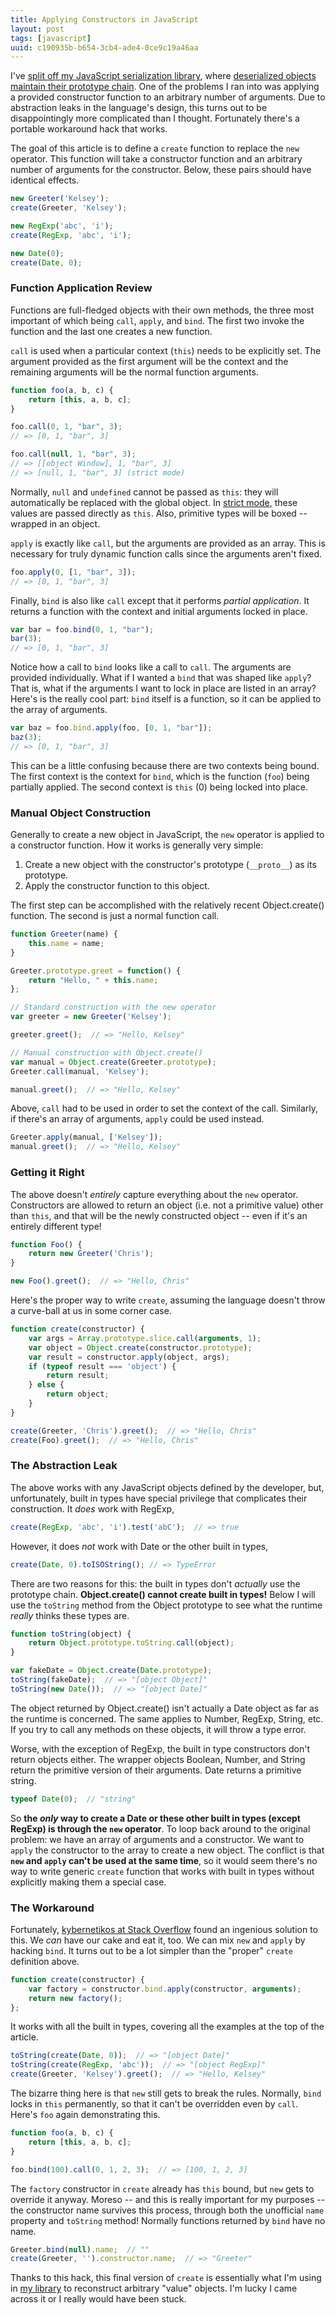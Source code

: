 ```yaml
---
title: Applying Constructors in JavaScript
layout: post
tags: [javascript]
uuid: c190935b-b654-3cb4-ade4-0ce9c19a46aa
---
```


I've [split off my JavaScript serialization library][resurrect], where
[deserialized objects maintain their prototype chain](/blog/2013/03/11/).
One of the problems I ran into was applying a provided constructor
function to an arbitrary number of arguments. Due to abstraction leaks
in the language's design, this turns out to be disappointingly more
complicated than I thought. Fortunately there's a portable workaround
hack that works.

The goal of this article is to define a `create` function to replace
the `new` operator. This function will take a constructor function and
an arbitrary number of arguments for the constructor. Below, these
pairs should have identical effects.

~~~javascript
new Greeter('Kelsey');
create(Greeter, 'Kelsey');

new RegExp('abc', 'i');
create(RegExp, 'abc', 'i');

new Date(0);
create(Date, 0);
~~~

### Function Application Review

Functions are full-fledged objects with their own methods, the three
most important of which being `call`, `apply`, and `bind`. The first
two invoke the function and the last one creates a new function.

`call` is used when a particular context (`this`) needs to be
explicitly set. The argument provided as the first argument will be
the context and the remaining arguments will be the normal function
arguments.

~~~javascript
function foo(a, b, c) {
    return [this, a, b, c];
}

foo.call(0, 1, "bar", 3);
// => [0, 1, "bar", 3]

foo.call(null, 1, "bar", 3);
// => [[object Window], 1, "bar", 3]
// => [null, 1, "bar", 3] (strict mode)
~~~

Normally, `null` and `undefined` cannot be passed as `this`: they will
automatically be replaced with the global object. In
[strict mode][strict], these values are passed directly as
`this`. Also, primitive types will be boxed -- wrapped in an object.

`apply` is exactly like `call`, but the arguments are provided as an
array. This is necessary for truly dynamic function calls since the
arguments aren't fixed.

~~~javascript
foo.apply(0, [1, "bar", 3]);
// => [0, 1, "bar", 3]
~~~

Finally, `bind` is also like `call` except that it performs *partial
application*. It returns a function with the context and initial
arguments locked in place.

~~~javascript
var bar = foo.bind(0, 1, "bar");
bar(3);
// => [0, 1, "bar", 3]
~~~

Notice how a call to `bind` looks like a call to `call`. The arguments
are provided individually. What if I wanted a `bind` that was shaped
like `apply`? That is, what if the arguments I want to lock in place
are listed in an array? Here's is the really cool part: `bind` itself
is a function, so it can be applied to the array of arguments.

~~~javascript
var baz = foo.bind.apply(foo, [0, 1, "bar"]);
baz(3);
// => [0, 1, "bar", 3]
~~~

This can be a little confusing because there are two contexts being
bound. The first context is the context for `bind`, which is the
function (`foo`) being partially applied. The second context is `this`
(0) being locked into place.

### Manual Object Construction

Generally to create a new object in JavaScript, the `new` operator is
applied to a constructor function. How it works is generally very
simple:

 1. Create a new object with the constructor's prototype (`__proto__`)
    as its prototype.
 2. Apply the constructor function to this object.

The first step can be accomplished with the relatively recent
Object.create() function. The second is just a normal function call.

~~~javascript
function Greeter(name) {
    this.name = name;
}

Greeter.prototype.greet = function() {
    return "Hello, " + this.name;
};

// Standard construction with the new operator
var greeter = new Greeter('Kelsey');

greeter.greet();  // => "Hello, Kelsey"

// Manual construction with Object.create()
var manual = Object.create(Greeter.prototype);
Greeter.call(manual, 'Kelsey');

manual.greet();  // => "Hello, Kelsey"
~~~

Above, `call` had to be used in order to set the context of the
call. Similarly, if there's an array of arguments, `apply` could be
used instead.

~~~javascript
Greeter.apply(manual, ['Kelsey']);
manual.greet();  // => "Hello, Kelsey"
~~~

### Getting it Right

The above doesn't *entirely* capture everything about the `new`
operator. Constructors are allowed to return an object (i.e. not a
primitive value) other than `this`, and that will be the newly
constructed object -- even if it's an entirely different type!

~~~javascript
function Foo() {
    return new Greeter('Chris');
}

new Foo().greet();  // => "Hello, Chris"
~~~

Here's the proper way to write `create`, assuming the language doesn't
throw a curve-ball at us in some corner case.

~~~javascript
function create(constructor) {
    var args = Array.prototype.slice.call(arguments, 1);
    var object = Object.create(constructor.prototype);
    var result = constructor.apply(object, args);
    if (typeof result === 'object') {
        return result;
    } else {
        return object;
    }
}

create(Greeter, 'Chris').greet();  // => "Hello, Chris"
create(Foo).greet();  // => "Hello, Chris"
~~~

### The Abstraction Leak

The above works with any JavaScript objects defined by the developer,
but, unfortunately, built in types have special privilege that
complicates their construction. It *does* work with RegExp,

~~~javascript
create(RegExp, 'abc', 'i').test('abC');  // => true
~~~

However, it does *not* work with Date or the other built in types,

~~~javascript
create(Date, 0).toISOString(); // => TypeError
~~~

There are two reasons for this: the built in types don't *actually*
use the prototype chain. **Object.create() cannot create built in
types!** Below I will use the `toString` method from the Object
prototype to see what the runtime *really* thinks these types are.

~~~javascript
function toString(object) {
    return Object.prototype.toString.call(object);
}

var fakeDate = Object.create(Date.prototype);
toString(fakeDate);  // => "[object Object]"
toString(new Date());  // => "[object Date]"
~~~

The object returned by Object.create() isn't actually a Date object as
far as the runtime is concerned. The same applies to Number, RegExp,
String, etc. If you try to call any methods on these objects, it will
throw a type error.

Worse, with the exception of RegExp, the built in type constructors
don't return objects either. The wrapper objects Boolean, Number, and
String return the primitive version of their arguments. Date returns a
primitive string.

~~~javascript
typeof Date(0);  // "string"
~~~

So **the *only* way to create a Date or these other built in types
(except RegExp) is through the `new` operator**. To loop back around
to the original problem: we have an array of arguments and a
constructor.  We want to `apply` the constructor to the array to
create a new object. The conflict is that **`new` and `apply` can't be
used at the same time**, so it would seem there's no way to write
generic `create` function that works with built in types without
explicitly making them a special case.

### The Workaround

Fortunately, [kybernetikos at Stack Overflow][hack] found an ingenious
solution to this. We *can* have our cake and eat it, too. We can mix
`new` and `apply` by hacking `bind`. It turns out to be a lot simpler
than the "proper" `create` definition above.

~~~javascript
function create(constructor) {
    var factory = constructor.bind.apply(constructor, arguments);
    return new factory();
};
~~~

It works with all the built in types, covering all the examples at the
top of the article.

~~~javascript
toString(create(Date, 0));  // => "[object Date]"
toString(create(RegExp, 'abc'));  // => "[object RegExp]"
create(Greeter, 'Kelsey').greet();  // => "Hello, Kelsey"
~~~

The bizarre thing here is that `new` still gets to break the
rules. Normally, `bind` locks in `this` permanently, so that it can't
be overridden even by `call`. Here's `foo` again demonstrating this.

~~~javascript
function foo(a, b, c) {
    return [this, a, b, c];
}

foo.bind(100).call(0, 1, 2, 3);  // => [100, 1, 2, 3]
~~~

The `factory` constructor in `create` already has `this` bound, but
`new` gets to override it anyway. Moreso -- and this is really
important for my purposes -- the constructor name survives this
process, through both the unofficial `name` property and `toString`
method! Normally functions returned by `bind` have no name.

~~~javascript
Greeter.bind(null).name;  // ""
create(Greeter, '').constructor.name;  // => "Greeter"
~~~

Thanks to this hack, this final version of `create` is essentially
what I'm using in [my library][resurrect] to reconstruct arbitrary
"value" objects. I'm lucky I came across it or I really would have
been stuck.


[resurrect]: https://github.com/skeeto/resurrect-js
[strict]: https://developer.mozilla.org/en-US/docs/JavaScript/Reference/Functions_and_function_scope/Strict_mode
[hack]: http://stackoverflow.com/a/14378462
